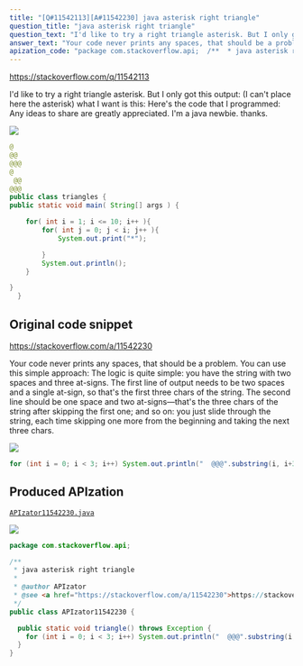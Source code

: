 ```yaml
---
title: "[Q#11542113][A#11542230] java asterisk right triangle"
question_title: "java asterisk right triangle"
question_text: "I'd like to try a right triangle asterisk. But I only got this  output: (I can't place here the asterisk) what I want is this: Here's the code that I programmed: Any ideas to share are greatly appreciated. I'm a java newbie. thanks."
answer_text: "Your code never prints any spaces, that should be a problem. You can use this simple approach: The logic is quite simple: you have the string with two spaces and three at-signs. The first line of output needs to be two spaces and a single at-sign, so that's the first three chars of the string. The second line should be one space and two at-signs—that's the three chars of the string after skipping the first one; and so on: you just slide through the string, each time skipping one more from the beginning and taking the next three chars."
apization_code: "package com.stackoverflow.api;  /**  * java asterisk right triangle  *  * @author APIzator  * @see <a href=\"https://stackoverflow.com/a/11542230\">https://stackoverflow.com/a/11542230</a>  */ public class APIzator11542230 {    public static void triangle() throws Exception {     for (int i = 0; i < 3; i++) System.out.println(\"  @@@\".substring(i, i + 3));   } }"
---
```


https://stackoverflow.com/q/11542113

I&#x27;d like to try a right triangle asterisk. But I only got this 
output: (I can&#x27;t place here the asterisk)
what I want is this:
Here&#x27;s the code that I programmed:
Any ideas to share are greatly appreciated. I&#x27;m a java newbie. thanks.


<div class="code-logo"><img src="/stackoverflow.png" /></div>

```java
@ 
@@
@@@
@
 @@
@@@
public class triangles {
public static void main( String[] args ) {

    for( int i = 1; i <= 10; i++ ){
        for( int j = 0; j < i; j++ ){
            System.out.print("*");

        }
        System.out.println();
    }

}
  }
```


## Original code snippet

https://stackoverflow.com/a/11542230

Your code never prints any spaces, that should be a problem.
You can use this simple approach:
The logic is quite simple: you have the string with two spaces and three at-signs. The first line of output needs to be two spaces and a single at-sign, so that&#x27;s the first three chars of the string. The second line should be one space and two at-signs—that&#x27;s the three chars of the string after skipping the first one; and so on: you just slide through the string, each time skipping one more from the beginning and taking the next three chars.

<div class="code-logo"><img src="/stackoverflow.png" /></div>

```java
for (int i = 0; i < 3; i++) System.out.println("  @@@".substring(i, i+3));
```

## Produced APIzation

[`APIzator11542230.java`](https://github.com/pasqualesalza/apization/raw/main/data/search/APIzator11542230.java)

<div class="code-logo"><img src="/apizator.png" /></div>

```java
package com.stackoverflow.api;

/**
 * java asterisk right triangle
 *
 * @author APIzator
 * @see <a href="https://stackoverflow.com/a/11542230">https://stackoverflow.com/a/11542230</a>
 */
public class APIzator11542230 {

  public static void triangle() throws Exception {
    for (int i = 0; i < 3; i++) System.out.println("  @@@".substring(i, i + 3));
  }
}

```